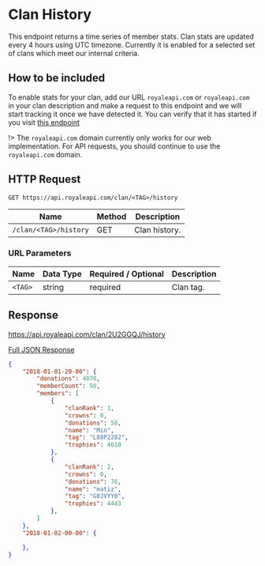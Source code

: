 # Clan History

This endpoint returns a time series of member stats. Clan stats are updated every 4 hours using UTC timezone. Currently it is enabled for a selected set of clans which meet our internal criteria.

## How to be included

To enable stats for your clan, add our URL `royaleapi.com` or `royaleapi.com` in your clan description and make a request to this endpoint and we will start tracking it once we have detected it. You can verify that it has started if you visit [this endpoint](/endpoints/clan_tracking.md)

!> The `royaleapi.com` domain currently only works for our web implementation. For API requests, you should continue to use the `royaleapi.com` domain.

## HTTP Request

`GET https://api.royaleapi.com/clan/<TAG>/history`

Name | Method | Description
--- | --- | ---
`/clan/<TAG>/history` | GET | Clan history.

### URL Parameters

Name | Data Type | Required / Optional | Description
--- | --- | --- | ---
`<TAG>` | string | required | Clan tag.



## Response

https://api.royaleapi.com/clan/2U2GGQJ/history

<a href="/json/clan_history_2U2GGQJ.json">Full JSON Response</a>

```json
{
    "2018-01-01-20-00": {
        "donations": 4070,
        "memberCount": 50,
        "members": [
            {
                "clanRank": 1,
                "crowns": 0,
                "donations": 58,
                "name": "Min",
                "tag": "L88P2282",
                "trophies": 4610
            },
            {
                "clanRank": 2,
                "crowns": 0,
                "donations": 76,
                "name": "matiz",
                "tag": "G0JVYY0",
                "trophies": 4443
            },
        ]
    },
    "2018-01-02-00-00": {

    },
}
```
